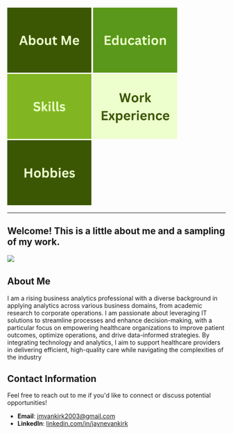 [<img src="https://github.com/jayne-vankirk/images/blob/main/AboutMe.png" height="150"/>](README.md)
[<img src="https://github.com/jayne-vankirk/images/blob/main/Education.png" height="150"/>](Education.md)
[<img src="https://github.com/jayne-vankirk/images/blob/main/Skills.png" height="150"/>](Skills.md)
[<img src="https://github.com/jayne-vankirk/images/blob/main/Work Experience.png" height="150"/>](WorkExp.md)
[<img src="https://github.com/jayne-vankirk/images/blob/main/Hobbies.png" height="150"/>](Hobbies.md)
<a name="top"></a>
<hr>

## Welcome! This is a little about me and a sampling of my work.

<p align="left">
  <img src="https://github.com/jayne-vankirk/images/blob/2c2c7d031e6b7f059bbabb51caee498c0928a00e/65451%20-%20SASE%20National%20Conference%202024.jpeg" width="200">
</p>

## About Me
I am a rising business analytics professional with a diverse background in applying analytics across various business domains, from academic research to corporate operations. I am passionate about leveraging IT solutions to streamline processes and enhance decision-making, with a particular focus on empowering healthcare organizations to improve patient outcomes, optimize operations, and drive data-informed strategies. By integrating technology and analytics, I aim to support healthcare providers in delivering efficient, high-quality care while navigating the complexities of the industry

## Contact Information

Feel free to reach out to me if you'd like to connect or discuss potential opportunities!

- **Email**: [jmvankirk2003@gmail.com](mailto:jmvankirk2003@gmail.com)
- **LinkedIn**: [linkedin.com/in/jaynevankirk](https://www.linkedin.com/in/jayne-vankirk)


